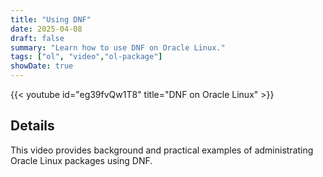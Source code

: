 ```yaml
---
title: "Using DNF"
date: 2025-04-08
draft: false
summary: "Learn how to use DNF on Oracle Linux."
tags: ["ol", "video","ol-package"]
showDate: true
---
```


{{< youtube id="eg39fvQw1T8" title="DNF on Oracle Linux" >}}

## Details

This video provides background and practical examples of administrating Oracle Linux packages using DNF.
